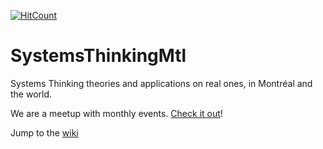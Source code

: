 [![HitCount](http://hits.dwyl.io/ogourment/ogourment/SystemsThinkingMtl.svg)](http://hits.dwyl.io/ogourment/SystemsThinkingMtl)

# SystemsThinkingMtl
Systems Thinking theories and applications on real ones, in Montréal and the world.

We are a meetup with monthly events. [Check it out](https://www.meetup.com/SystemsThinkingMtl/)!

Jump to the [wiki](https://github.com/ogourment/SystemsThinkingMtl/wiki)
